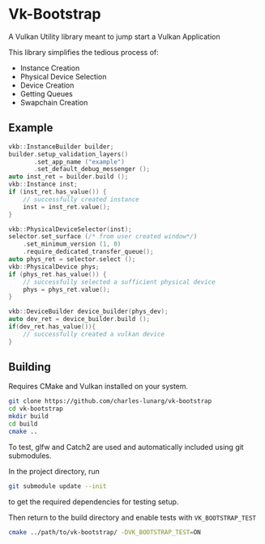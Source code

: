 # Vk-Bootstrap

A Vulkan Utility library meant to jump start a Vulkan Application

This library simplifies the tedious process of:

* Instance Creation
* Physical Device Selection
* Device Creation
* Getting Queues
* Swapchain Creation

## Example

```cpp
vkb::InstanceBuilder builder;
builder.setup_validation_layers()
       .set_app_name ("example")
       .set_default_debug_messenger ();
auto inst_ret = builder.build ();
vkb::Instance inst;
if (inst_ret.has_value()) {
    // successfully created instance
    inst = inst_ret.value();
}

vkb::PhysicalDeviceSelector(inst);
selector.set_surface (/* from user created window*/)
    .set_minimum_version (1, 0)
    .require_dedicated_transfer_queue();
auto phys_ret = selector.select ();
vkb::PhysicalDevice phys;
if (phys_ret.has_value()) {
    // successfully selected a sufficient physical device
    phys = phys_ret.value();
}

vkb::DeviceBuilder device_builder(phys_dev); 
auto dev_ret = device_builder.build ();
if(dev_ret.has_value()){
    // successfully created a vulkan device
}
```

## Building

Requires CMake and Vulkan installed on your system.

```bash
git clone https://github.com/charles-lunarg/vk-bootstrap
cd vk-bootstrap
mkdir build
cd build
cmake ..
```

To test, glfw and Catch2 are used and automatically included using git submodules.

In the project directory, run

```bash
git submodule update --init
```

to get the required dependencies for testing setup.

Then return to the build directory and enable tests with `VK_BOOTSTRAP_TEST`

```bash
cmake ../path/to/vk-bootstrap/ -DVK_BOOTSTRAP_TEST=ON
```


